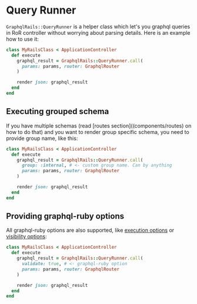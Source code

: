 # Query Runner

`GraphqlRails::QueryRunner` is a helper class which let's you graphql queries in RoR controller without worrying about parsing details. Here is an example how to use it:

```ruby
class MyRailsClass < ApplicationController
  def execute
    graphql_result = GraphqlRails::QueryRunner.call(
      params: params, router: GraphqlRouter
    )

    render json: graphql_result
  end
end
```

## Executing grouped schema

If you have multiple schemas (read [routes section]((components/routes) on how to do that) and you want to render group specific schema, you need to provide group name, like this:

```ruby
class MyRailsClass < ApplicationController
  def execute
    graphql_result = GraphqlRails::QueryRunner.call(
      group: :internal, # <- custom group name. Can by anything
      params: params, router: GraphqlRouter
    )

    render json: graphql_result
  end
end
```

## Providing graphql-ruby options

All graphql-ruby options are also supported, like [execution options](https://graphql-ruby.org/queries/executing_queries.html) or [visibility options](https://graphql-ruby.org/schema/limiting_visibility.html):

```ruby
class MyRailsClass < ApplicationController
  def execute
    graphql_result = GraphqlRails::QueryRunner.call(
      validate: true, # <- graphql-ruby option
      params: params, router: GraphqlRouter
    )

    render json: graphql_result
  end
end
```
